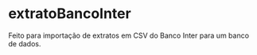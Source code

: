 # extratoBancoInter
Feito para importação de extratos em CSV do Banco Inter para um banco de dados.
